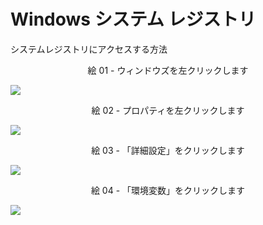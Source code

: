 # Windows システム レジストリ

システムレジストリにアクセスする方法

<div align="center">
絵 01 - ウィンドウズを左クリックします
</div>

![](Imagens/Windows-Registro-Modo2-Img01.png)

<div align="center">
絵 02 - プロパティを左クリックします
</div>

![](Imagens/Windows-Registro-Modo2-Img02.png)

<div align="center">
絵 03 - 「詳細設定」をクリックします
</div>

![](Imagens/Windows-Registro-Modo2-Img03.png)

<div align="center">
絵 04 - 「環境変数」をクリックします
</div>

![](Imagens/Windows-Registro-Modo2-Img04.png)

